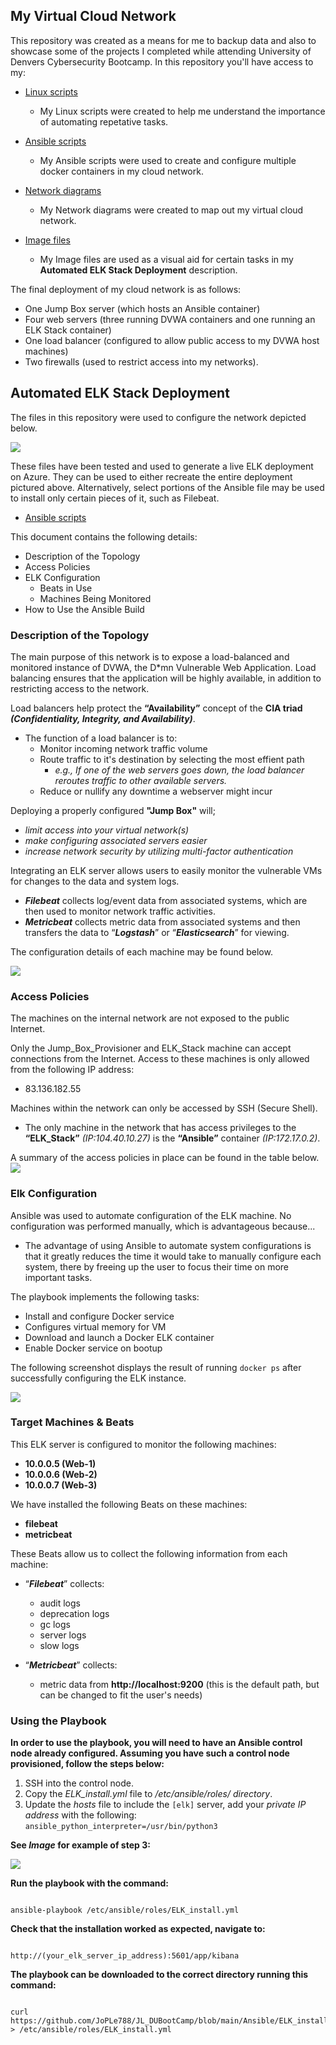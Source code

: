 ## My Virtual Cloud Network
This repository was created as a means for me to backup data and also to showcase some of the projects I completed while attending University of Denvers Cybersecurity Bootcamp.
In this repository you'll have access to my: 
- [Linux scripts](https://github.com/JoPLe788/CyberSecClass/tree/main/Linux)
  - My Linux scripts were created to help me understand the importance of automating repetative tasks.

- [Ansible scripts](https://github.com/JoPLe788/CyberSecClass/tree/main/Ansible)
  - My Ansible scripts were used to create and configure multiple docker containers in my cloud network.

- [Network diagrams](https://github.com/JoPLe788/CyberSecClass/tree/main/Diagrams)
  - My Network diagrams were created to map out my virtual cloud network.

- [Image files](https://github.com/JoPLe788/CyberSecClass/tree/main/Images)
  - My Image files are used as a visual aid for certain tasks in my **Automated ELK Stack Deployment** description.

The final deployment of my cloud network is as follows: 
- One Jump Box server (which hosts an Ansible container) 
- Four web servers (three running DVWA containers and one running an ELK Stack container)
- One load balancer (configured to allow public access to my DVWA host machines)
- Two firewalls (used to restrict access into my networks).


## Automated ELK Stack Deployment

The files in this repository were used to configure the network depicted below.

![](Diagrams/DVWA-ELK%20Network%20Diagram.jpg)

These files have been tested and used to generate a live ELK deployment on Azure. They can be used to either recreate the entire deployment pictured above. Alternatively, select portions of the Ansible file may be used to install only certain pieces of it, such as Filebeat.

- [Ansible scripts](https://github.com/JoPLe788/JL_DUBootCamp/blob/main/Ansible/)

This document contains the following details:
- Description of the Topology
- Access Policies
- ELK Configuration
  - Beats in Use
  - Machines Being Monitored
- How to Use the Ansible Build


### Description of the Topology

The main purpose of this network is to expose a load-balanced and monitored instance of DVWA, the D*mn Vulnerable Web Application.
Load balancing ensures that the application will be highly available, in addition to restricting access to the network.

Load balancers help protect the **“Availability”** concept of the **CIA triad _(Confidentiality, Integrity, and Availability)_**. 
- The function of a load balancer is to: 
  - Monitor incoming network traffic volume
  - Route traffic to it's destination by selecting the most effient path
    - *e.g., If one of the web servers goes down, the load balancer reroutes traffic to other available servers.* 
  - Reduce or nullify any downtime a webserver might incur

Deploying a properly configured **"Jump Box"** will;
- *limit access into your virtual network(s)*
- *make configuring associated servers easier*
- *increase network security by utilizing multi-factor authentication*

Integrating an ELK server allows users to easily monitor the vulnerable VMs for changes to the data and system logs.

- **_Filebeat_** collects log/event data from associated systems, which are then used to monitor network traffic activities.
- **_Metricbeat_** collects metric data from associated systems and then transfers the data to “**_Logstash_**” or “**_Elasticsearch_**” for viewing.

The configuration details of each machine may be found below.

![](Images/Machine_Configurations.png)

### Access Policies

The machines on the internal network are not exposed to the public Internet. 

Only the Jump_Box_Provisioner and ELK_Stack machine can accept connections from the Internet. Access to these machines is only allowed from the following IP address:
- 83.136.182.55

Machines within the network can only be accessed by SSH (Secure Shell).

- The only machine in the network that has access privileges to the **“ELK_Stack”** *(IP:104.40.10.27)* is the **“Ansible”** container *(IP:172.17.0.2)*.

A summary of the access policies in place can be found in the table below.
![](Images/Machine_Configurations_2.png)


### Elk Configuration

Ansible was used to automate configuration of the ELK machine. No configuration was performed manually, which is advantageous because...

- The advantage of using Ansible to automate system configurations is that it greatly reduces the time it would take to manually configure each system, there by freeing up the user to focus their time on more important tasks.

The playbook implements the following tasks:

- Install and configure Docker service
- Configures virtual memory for VM
- Download and launch a Docker ELK container
- Enable Docker service on bootup

The following screenshot displays the result of running `docker ps` after successfully configuring the ELK instance.

![](Images/docker_ps_output.png)

### Target Machines & Beats
This ELK server is configured to monitor the following machines:

- **10.0.0.5 (Web-1)**
- **10.0.0.6 (Web-2)**
- **10.0.0.7 (Web-3)**

We have installed the following Beats on these machines:

- **filebeat**
- **metricbeat**

These Beats allow us to collect the following information from each machine:

- “**_Filebeat_**” collects: 
  - audit logs
  - deprecation logs
  - gc logs
  - server logs
  - slow logs

- “**_Metricbeat_**” collects: 
  - metric data from **http://localhost:9200** (this is the default path, but can be changed to fit the user's needs)

### Using the Playbook
**In order to use the playbook, you will need to have an Ansible control node already configured. Assuming you have such a control node provisioned, follow the steps below:** 

1. SSH into the control node.
2. Copy the _ELK_install.yml_ file to _/etc/ansible/roles/ directory_.
3. Update the _hosts_ file to include the `[elk]` server, add your _private IP address_ with the following: `ansible_python_interpreter=/usr/bin/python3`

**See _Image_ for example of step 3:** 

![](Images/Hosts_File_ELK-server_config.PNG)

**Run the playbook with the command:** 
``` 

ansible-playbook /etc/ansible/roles/ELK_install.yml 

```
**Check that the installation worked as expected, navigate to:** 
```

http://(your_elk_server_ip_address):5601/app/kibana

```
**The playbook can be downloaded to the correct directory running this command:** 
```

curl https://github.com/JoPLe788/JL_DUBootCamp/blob/main/Ansible/ELK_install.yml > /etc/ansible/roles/ELK_install.yml

```


